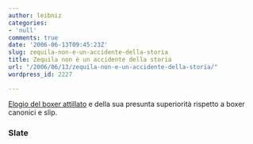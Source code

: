 ```yaml
---
author: leibniz
categories:
- 'null'
comments: true
date: '2006-06-13T09:45:23Z'
slug: zequila-non-e-un-accidente-della-storia
title: Zequila non è un accidente della storia
url: "/2006/06/13/zequila-non-e-un-accidente-della-storia/"
wordpress_id: 2227

---
```

[Elogio del boxer attillato](http://www.slate.com/id/2143313/nav/tap1/) e della sua presunta superiorità rispetto a boxer canonici e slip.


### Slate

